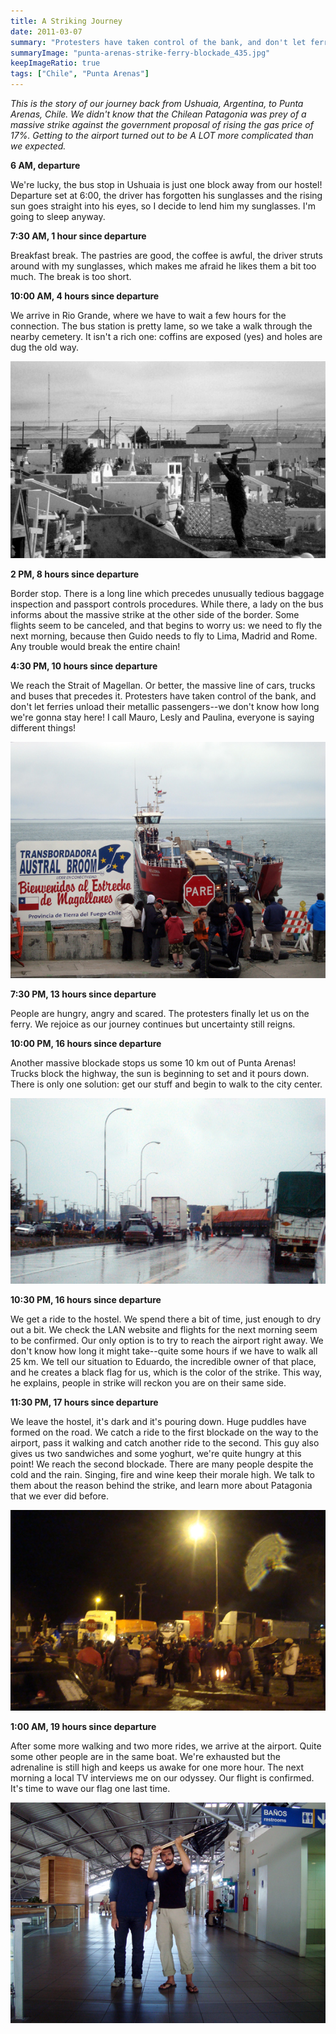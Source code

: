 ```yaml
---
title: A Striking Journey
date: 2011-03-07
summary: "Protesters have taken control of the bank, and don't let ferries unload."
summaryImage: "punta-arenas-strike-ferry-blockade_435.jpg"
keepImageRatio: true
tags: ["Chile", "Punta Arenas"]
---
```


_This is the story of our journey back from Ushuaia, Argentina, to Punta Arenas, Chile. We didn't know that the Chilean Patagonia was prey of a massive strike against the government proposal of rising the gas price of 17%. Getting to the airport turned out to be A LOT more complicated than we expected._

**6 AM, departure**

We're lucky, the bus stop in Ushuaia is just one block away from our hostel! Departure set at 6:00, the driver has forgotten his sunglasses and the rising sun goes straight into his eyes, so I decide to lend him my sunglasses. I'm going to sleep anyway.

**7:30 AM, 1 hour since departure**

Breakfast break. The pastries are good, the coffee is awful, the driver struts around with my sunglasses, which makes me afraid he likes them a bit too much. The break is too short.

**10:00 AM, 4 hours since departure**

We arrive in Rio Grande, where we have to wait a few hours for the connection. The bus station is pretty lame, so we take a walk through the nearby cemetery. It isn't a rich one: coffins are exposed (yes) and holes are dug the old way. 

![](rio-grande-cemetery_362.jpg)

**2 PM, 8 hours since departure**

Border stop. There is a long line which precedes unusually tedious baggage inspection and passport controls procedures. While there, a lady on the bus informs about the massive strike at the other side of the border. Some flights seem to be canceled, and that begins to worry us: we need to fly the next morning, because then Guido needs to fly to Lima, Madrid and Rome. Any trouble would break the entire chain!

**4:30 PM, 10 hours since departure**

We reach the Strait of Magellan. Or better, the massive line of cars, trucks and buses that precedes it. Protesters have taken control of the bank, and don't let ferries unload their metallic passengers--we don't know how long we're gonna stay here! I call Mauro, Lesly and Paulina, everyone is saying different things!

![](punta-arenas-strike-ferry-blockade_435.jpg)

**7:30 PM, 13 hours since departure**

People are hungry, angry and scared. The protesters finally let us on the ferry. We rejoice as our journey continues but uncertainty still reigns.

**10:00 PM, 16 hours since departure**

Another massive blockade stops us some 10 km out of Punta Arenas! Trucks block the highway, the sun is beginning to set and it pours down. There is only one solution: get our stuff and begin to walk to the city center. 

![](punta-arenas-strike-trucks-blockade_342.jpg)

**10:30 PM, 16 hours since departure**

We get a ride to the hostel. We spend there a bit of time, just enough to dry out a bit. We check the LAN website and flights for the next morning seem to be confirmed. Our only option is to try to reach the airport right away. We don't know how long it might take--quite some hours if we have to walk all 25 km. We tell our situation to Eduardo, the incredible owner of that place, and he creates a black flag for us, which is the color of the strike. This way, he explains, people in strike will reckon you are on their same side.

**11:30 PM, 17 hours since departure**

We leave the hostel, it's dark and it's pouring down. Huge puddles have formed on the road. We catch a ride to the first blockade on the way to the airport, pass it walking and catch another ride to the second. This guy also gives us two sandwiches and some yoghurt, we're quite hungry at this point! We reach the second blockade. There are many people despite the cold and the rain. Singing, fire and wine keep their morale high. We talk to them about the reason behind the strike, and learn more about Patagonia that we ever did before.

![](punta-arenas-stike-trucks-blockade-fire_370.jpg)

**1:00 AM, 19 hours since departure**

After some more walking and two more rides, we arrive at the airport. Quite some other people are in the same boat. We're exhausted but the adrenaline is still high and keeps us awake for one more hour. The next morning a local TV interviews me on our odyssey. Our flight is confirmed. It's time to wave our flag one last time.

![](punta-arenas-strike-black-flag_406.jpg)